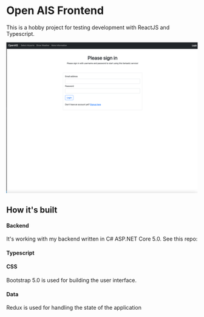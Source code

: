 # Open AIS Frontend

This is a hobby project for testing development with ReactJS and Typescript.

![Signin](/screens/signin.png)

## How it's built

#### Backend

It's working with my backend written in C# ASP.NET Core 5.0.
See this repo:

#### Typescript

#### CSS

Bootstrap 5.0 is used for building the user interface.

#### Data

Redux is used for handling the state of the application
